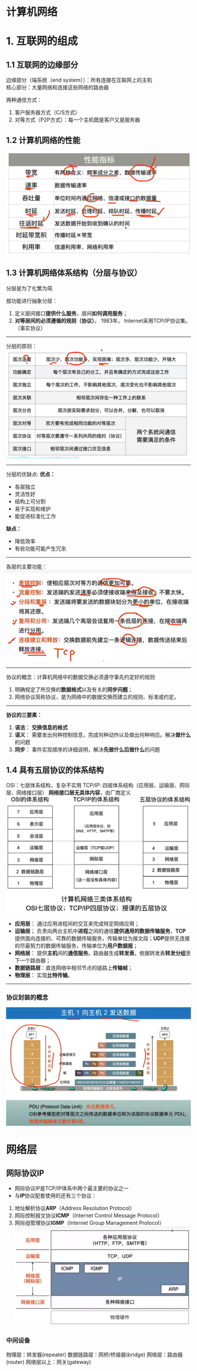 # 计算机网络
# 1. 互联网的组成
## 1.1 互联网的边缘部分
边缘部分（端系统（end system））：所有连接在互联网上的主机  
核心部分：大量网络和连接这些网络的路由器

两种通信方式：
1. 客户服务器方式（C/S方式）
1. 对等方式（P2P方式）：每一个主机既是客户又是服务器

## 1.2 计算机网络的性能
![1712582493491](image/Network/1712582493491.png)

## 1.3 计算机网络体系结构（分层与协议）
分层是为了化繁为简

按功能进行抽象分层：
1. 定义层间接口**提供什么服务**，层间**如何调用服务**；
1. **对等层间的必须遵循的规则（协议）**。
1983年， Internet采用TCP/IP协议集。（事实协议）
***
分层的原则：
![1712584734866](image/Network/1712584734866.png)
***
分层的优缺点:
**优点：**
* 各层独立
* 灵活性好
* 结构上可分割
* 易于实现和维护
* 能促进标准化工作

**缺点：**
* 降低效率
* 有些功能可能产生冗余
***
各层的主要功能：
![1712585254546](image/Network/1712585254546.png)
***
协议的概念：计算机网络中的数据交换必须遵守事先约定好的规则
1. 明确规定了所交换的**数据格式**以及有关的**同步问题**；
1. 网络协议简称协议，是为网络中的数据交换而建立的规则、标准或约定。
***
**协议的三要素：**
1. **语法**： **交换信息的格式**
1. **语义**： 需要发出何种控制信息，完成何种动作以及做出何种响应。解决**做什么**的问题
1. **同步**： 事件实现顺序的详细说明，解决**先做什么后做什么**的问题

## 1.4 具有五层协议的体系结构
OSI：七层体系结构，复杂不实用
TCP/IP: 四层体系结构（应用层、运输层、网际层、网络接口层）  **网络接口层无具体内容**，由厂商定义
![1712629626188](image/Network/1712629626188.png)
* **应用层**： 通过应用进程间的交互来完成特定网络应用；
* **运输层**； 负责向两台主机中**进程**之间的通信**提供通用的数据传输服务**，**TCP**提供面向连接的、可靠的数据传输服务，传输单位为报文段；**UDP**提供无连接的尽最努力的数据传输服务，传输单位为**用户数据报**；
* **网络层**： 提供**主机**间的**通信服务**。路由器生成**转发表**，依据转发表**转发分组**至下一个路由器；
* **数据链路层**：直连网络中相邻节点的链路上**传输帧**；
* **物理层**： 实现**比特传输**。
***
### 协议封装的概念
![alt text](image/Network/image.png)

# 网络层
## 网际协议IP
* 网际协议IP是TCP/IP体系中两个最主要的协议之一
* 与**IP**协议配套使用的还有三个协议：
1. 地址解析协议**ARP**（Address Resolution Protocol）
1. 网际控制报文协议**ICMP**（Internet Control Message Protocol）
1. 网际组管理协议**IGMP**（Internet Group Management Protocol）
![1712841258802](image/Network/1712841258802.png)

### 中间设备
物理层：转发器(repeater)
数据链路层：网桥/桥接器(bridge)
网络层：路由器(router)
网络层以上：网关(gateway)